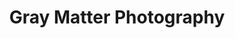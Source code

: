 ---
title: "Gray Matter Photography"

siteNav: portfolio
month: "August 2014"
categories:
  - portfolio

image1: portfolio/GrayMatterPhotography/GrayMatterPhotography2Full.png
image1thumb: portfolio/GrayMatterPhotography/GrayMatterPhotography2Thumb.png

tinyThumbnail: placeholder/thumbnail.jpg

role:              "UX/UI Design, Frontend & Backend Development"
description:       "This is a photography portfolio website designed with a focus on a clean and sleek feel. It is a simple, yet effective website that displays the photographer’s skills and photos.
<br /><br />
It also has an easy to use content-management-system. Uploading a new picture to the portfolio can be done with a few clicks of the button – no coding knowledge required!"

shortDescription: "This is a photography portfolio website designed with a focus on a clean and sleek feel."

technologies: "HTML5/CSS3, WordPress, Javascript, jQuery"

testimonial: "I hired Kenneth to redesign my photography portfolio and am very satisfied with the result! He managed to create a very nice looking design and helped me upload it to my web server within a day! I'll probably hire him again in the future :)"
testimonialAuthor: "Charley Scott"
testimonialPosition: "Sole Proprietor"

active: "http://GrayMatterPhotography.org"

---